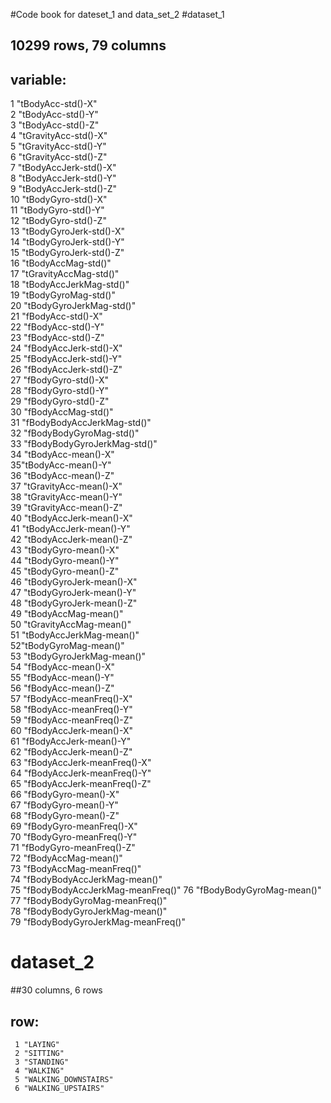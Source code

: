 #Code book for dateset_1 and data_set_2
#dataset_1
## 10299 rows, 79 columns
## variable:
  1 "tBodyAcc-std()-X"                
  2 "tBodyAcc-std()-Y"               
  3 "tBodyAcc-std()-Z"                
  4 "tGravityAcc-std()-X"            
  5 "tGravityAcc-std()-Y"     
  6 "tGravityAcc-std()-Z"            
  7 "tBodyAccJerk-std()-X"  
  8 "tBodyAccJerk-std()-Y"           
  9 "tBodyAccJerk-std()-Z"      
  10 "tBodyGyro-std()-X"              
  11 "tBodyGyro-std()-Y"      
  12 "tBodyGyro-std()-Z"              
  13 "tBodyGyroJerk-std()-X"  
  14 "tBodyGyroJerk-std()-Y"          
  15 "tBodyGyroJerk-std()-Z"  
  16 "tBodyAccMag-std()"              
  17 "tGravityAccMag-std()"   
  18 "tBodyAccJerkMag-std()"          
  19  "tBodyGyroMag-std()"        
  20 "tBodyGyroJerkMag-std()"         
  21 "fBodyAcc-std()-X"           
  22 "fBodyAcc-std()-Y"               
  23 "fBodyAcc-std()-Z"     
  24 "fBodyAccJerk-std()-X"           
  25 "fBodyAccJerk-std()-Y"     
  26 "fBodyAccJerk-std()-Z"           
  27 "fBodyGyro-std()-X"    
  28 "fBodyGyro-std()-Y"              
  29 "fBodyGyro-std()-Z"      
  30 "fBodyAccMag-std()"              
  31 "fBodyBodyAccJerkMag-std()"  
  32 "fBodyBodyGyroMag-std()"         
  33 "fBodyBodyGyroJerkMag-std()"     
  34 "tBodyAcc-mean()-X"              
  35"tBodyAcc-mean()-Y"     
  36 "tBodyAcc-mean()-Z"              
  37 "tGravityAcc-mean()-X"     
  38 "tGravityAcc-mean()-Y"           
  39 "tGravityAcc-mean()-Z"       
  40  "tBodyAccJerk-mean()-X"          
  41 "tBodyAccJerk-mean()-Y"    
  42  "tBodyAccJerk-mean()-Z"          
  43 "tBodyGyro-mean()-X"   
  44 "tBodyGyro-mean()-Y"             
  45 "tBodyGyro-mean()-Z"       
  46 "tBodyGyroJerk-mean()-X"         
  47 "tBodyGyroJerk-mean()-Y"       
  48 "tBodyGyroJerk-mean()-Z"         
  49 "tBodyAccMag-mean()"       
  50 "tGravityAccMag-mean()"          
  51 "tBodyAccJerkMag-mean()"   
  52"tBodyGyroMag-mean()"            
  53 "tBodyGyroJerkMag-mean()"    
  54 "fBodyAcc-mean()-X"              
  55 "fBodyAcc-mean()-Y"      
  56 "fBodyAcc-mean()-Z"              
  57 "fBodyAcc-meanFreq()-X"  
  58 "fBodyAcc-meanFreq()-Y"          
  59 "fBodyAcc-meanFreq()-Z"    
  60 "fBodyAccJerk-mean()-X"          
  61 "fBodyAccJerk-mean()-Y"    
  62 "fBodyAccJerk-mean()-Z"          
  63 "fBodyAccJerk-meanFreq()-X"    
  64 "fBodyAccJerk-meanFreq()-Y"      
  65 "fBodyAccJerk-meanFreq()-Z"    
  66 "fBodyGyro-mean()-X"             
  67 "fBodyGyro-mean()-Y"       
  68 "fBodyGyro-mean()-Z"             
  69 "fBodyGyro-meanFreq()-X"   
  70 "fBodyGyro-meanFreq()-Y"         
  71 "fBodyGyro-meanFreq()-Z"   
  72 "fBodyAccMag-mean()"             
  73 "fBodyAccMag-meanFreq()"   
  74 "fBodyBodyAccJerkMag-mean()"     
  75 "fBodyBodyAccJerkMag-meanFreq()" 
  76 "fBodyBodyGyroMag-mean()"        
  77 "fBodyBodyGyroMag-meanFreq()"   
  78 "fBodyBodyGyroJerkMag-mean()"    
  79 "fBodyBodyGyroJerkMag-meanFreq()"
# dataset_2
##30 columns, 6 rows
## row: 
     1 "LAYING"
     2 "SITTING"
     3 "STANDING"
     4 "WALKING"
     5 "WALKING_DOWNSTAIRS"
     6 "WALKING_UPSTAIRS"
